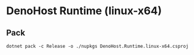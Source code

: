 # DenoHost Runtime (linux-x64)

## Pack

```shell
dotnet pack -c Release -o ./nupkgs DenoHost.Runtime.linux-x64.csproj
```
